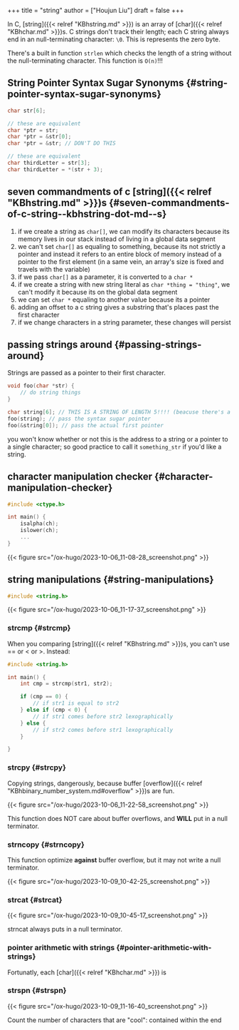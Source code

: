 +++
title = "string"
author = ["Houjun Liu"]
draft = false
+++

In C, [string]({{< relref "KBhstring.md" >}}) is an array of [char]({{< relref "KBhchar.md" >}})s. C strings don't track their length; each C string always end in an null-terminating character: `\0`. This is represents the zero byte.

There's a built in function `strlen` which checks the length of a string without the null-terminating character. This function is `O(n)`!!!


## String Pointer Syntax Sugar Synonyms {#string-pointer-syntax-sugar-synonyms}

```C
char str[6];

// these are equivalent
char *ptr = str;
char *ptr = &str[0];
char *ptr = &str; // DON'T DO THIS

// these are equivalent
char thirdLetter = str[3];
char thirdLetter = *(str + 3);
```


## seven commandments of c [string]({{< relref "KBhstring.md" >}})s {#seven-commandments-of-c-string--kbhstring-dot-md--s}

1.  if we create a string as `char[]`, we can modify its characters because its memory lives in our stack instead of living in a global data segment
2.  we can't set `char[]` as equaling to something, because its not strictly a pointer and instead it refers to an entire block of memory instead of a pointer to the first element (in a same vein, an array's size is fixed and travels with the variable)
3.  if we pass `char[]` as a parameter, it is converted to a `char *`
4.  if we create a string with new string literal as `char *thing = "thing"`, we can't modify it because its on the global data segment
5.  we can set `char *` equaling to another value because its a pointer
6.  adding an offset to a c string gives a substring that's places past the first character
7.  if we change characters in a string parameter, these changes will persist


## passing strings around {#passing-strings-around}

Strings are passed as a pointer to their first character.

```C
void foo(char *str) {
    // do string things
}

char string[6]; // THIS IS A STRING OF LENGTH 5!!!! (beacuse there's a null terminator)
foo(string); // pass the syntax sugar pointer
foo(&string[0]); // pass the actual first pointer
```

you won't know whether or not this is the address to a string or a pointer to a single character; so good practice to call it `something_str` if you'd like a string.


## character manipulation checker {#character-manipulation-checker}

```C
#include <ctype.h>

int main() {
    isalpha(ch);
    islower(ch);
    ...
}
```

{{< figure src="/ox-hugo/2023-10-06_11-08-28_screenshot.png" >}}


## string manipulations {#string-manipulations}

```C
#include <string.h>
```

{{< figure src="/ox-hugo/2023-10-06_11-17-37_screenshot.png" >}}


### strcmp {#strcmp}

When you comparing [string]({{< relref "KBhstring.md" >}})s, you can't use == or &lt; or &gt;. Instead:

```C
#include <string.h>

int main() {
    int cmp = strcmp(str1, str2);

    if (cmp == 0) {
        // if str1 is equal to str2
    } else if (cmp < 0) {
        // if str1 comes before str2 lexographically
    } else {
        // if str2 comes before str1 lexographically
    }

}
```


### strcpy {#strcpy}

Copying strings, dangerously, because buffer [overflow]({{< relref "KBhbinary_number_system.md#overflow" >}})s are fun.

{{< figure src="/ox-hugo/2023-10-06_11-22-58_screenshot.png" >}}

This function does NOT care about buffer overflows, and **WILL** put in a null terminator.


### strncopy {#strncopy}

This function optimize **against** buffer overflow, but it may not write a null terminator.

{{< figure src="/ox-hugo/2023-10-09_10-42-25_screenshot.png" >}}


### strcat {#strcat}

{{< figure src="/ox-hugo/2023-10-09_10-45-17_screenshot.png" >}}

strncat always puts in a null terminator.


### pointer arithmetic with strings {#pointer-arithmetic-with-strings}

Fortunatly, each [char]({{< relref "KBhchar.md" >}}) is


### strspn {#strspn}

{{< figure src="/ox-hugo/2023-10-09_11-16-40_screenshot.png" >}}

Count the number of characters that are "cool": contained within the end
